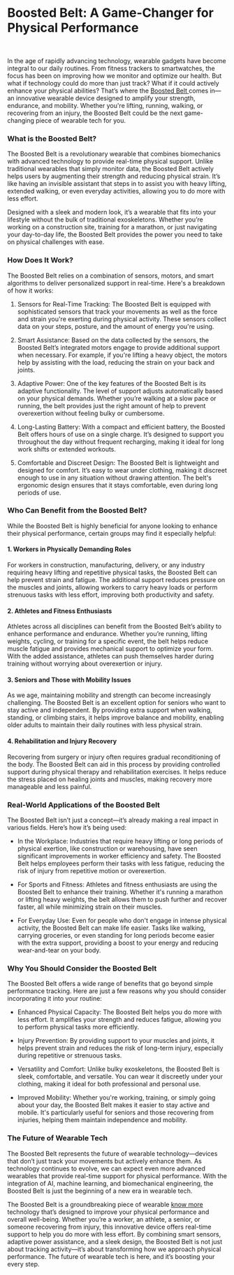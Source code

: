 
<h1>Boosted Belt: A Game-Changer for Physical Performance</h1>
<p>&nbsp;</p>
<p>In the age of rapidly advancing technology, wearable gadgets have become integral to our daily routines. From fitness trackers to smartwatches, the focus has been on improving how we monitor and optimize our health. But what if technology could do more than just track? What if it could actively enhance your physical abilities? That&rsquo;s where the <a href="https://www.zzr-parts.com/boosted-belt/">Boosted Belt </a>comes in&mdash;an innovative wearable device designed to amplify your strength, endurance, and mobility. Whether you're lifting, running, walking, or recovering from an injury, the Boosted Belt could be the next game-changing piece of wearable tech for you.</p>
<h3>What is the Boosted Belt?</h3>
<p>The Boosted Belt is a revolutionary wearable that combines biomechanics with advanced technology to provide real-time physical support. Unlike traditional wearables that simply monitor data, the Boosted Belt actively helps users by augmenting their strength and reducing physical strain. It&rsquo;s like having an invisible assistant that steps in to assist you with heavy lifting, extended walking, or even everyday activities, allowing you to do more with less effort.</p>
<p>Designed with a sleek and modern look, it&rsquo;s a wearable that fits into your lifestyle without the bulk of traditional exoskeletons. Whether you&rsquo;re working on a construction site, training for a marathon, or just navigating your day-to-day life, the Boosted Belt provides the power you need to take on physical challenges with ease.</p>
<h3>How Does It Work?</h3>
<p>The Boosted Belt relies on a combination of sensors, motors, and smart algorithms to deliver personalized support in real-time. Here's a breakdown of how it works:</p>
<ol>
<li>
<p>Sensors for Real-Time Tracking: The Boosted Belt is equipped with sophisticated sensors that track your movements as well as the force and strain you're exerting during physical activity. These sensors collect data on your steps, posture, and the amount of energy you're using.</p>
</li>
<li>
<p>Smart Assistance: Based on the data collected by the sensors, the Boosted Belt&rsquo;s integrated motors engage to provide additional support when necessary. For example, if you're lifting a heavy object, the motors help by assisting with the load, reducing the strain on your back and joints.</p>
</li>
<li>
<p>Adaptive Power: One of the key features of the Boosted Belt is its adaptive functionality. The level of support adjusts automatically based on your physical demands. Whether you&rsquo;re walking at a slow pace or running, the belt provides just the right amount of help to prevent overexertion without feeling bulky or cumbersome.</p>
</li>
<li>
<p>Long-Lasting Battery: With a compact and efficient battery, the Boosted Belt offers hours of use on a single charge. It&rsquo;s designed to support you throughout the day without frequent recharging, making it ideal for long work shifts or extended workouts.</p>
</li>
<li>
<p>Comfortable and Discreet Design: The Boosted Belt is lightweight and designed for comfort. It&rsquo;s easy to wear under clothing, making it discreet enough to use in any situation without drawing attention. The belt's ergonomic design ensures that it stays comfortable, even during long periods of use.</p>
</li>
</ol>
<h3>Who Can Benefit from the Boosted Belt?</h3>
<p>While the Boosted Belt is highly beneficial for anyone looking to enhance their physical performance, certain groups may find it especially helpful:</p>
<h4>1. Workers in Physically Demanding Roles</h4>
<p>For workers in construction, manufacturing, delivery, or any industry requiring heavy lifting and repetitive physical tasks, the Boosted Belt can help prevent strain and fatigue. The additional support reduces pressure on the muscles and joints, allowing workers to carry heavy loads or perform strenuous tasks with less effort, improving both productivity and safety.</p>
<h4>2. Athletes and Fitness Enthusiasts</h4>
<p>Athletes across all disciplines can benefit from the Boosted Belt&rsquo;s ability to enhance performance and endurance. Whether you&rsquo;re running, lifting weights, cycling, or training for a specific event, the belt helps reduce muscle fatigue and provides mechanical support to optimize your form. With the added assistance, athletes can push themselves harder during training without worrying about overexertion or injury.</p>
<h4>3. Seniors and Those with Mobility Issues</h4>
<p>As we age, maintaining mobility and strength can become increasingly challenging. The Boosted Belt is an excellent option for seniors who want to stay active and independent. By providing extra support when walking, standing, or climbing stairs, it helps improve balance and mobility, enabling older adults to maintain their daily routines with less physical strain.</p>
<h4>4. Rehabilitation and Injury Recovery</h4>
<p>Recovering from surgery or injury often requires gradual reconditioning of the body. The Boosted Belt can aid in this process by providing controlled support during physical therapy and rehabilitation exercises. It helps reduce the stress placed on healing joints and muscles, making recovery more manageable and less painful.</p>
<h3>Real-World Applications of the Boosted Belt</h3>
<p>The Boosted Belt isn&rsquo;t just a concept&mdash;it&rsquo;s already making a real impact in various fields. Here&rsquo;s how it&rsquo;s being used:</p>
<ul>
<li>
<p>In the Workplace: Industries that require heavy lifting or long periods of physical exertion, like construction or warehousing, have seen significant improvements in worker efficiency and safety. The Boosted Belt helps employees perform their tasks with less fatigue, reducing the risk of injury from repetitive motion or overexertion.</p>
</li>
<li>
<p>For Sports and Fitness: Athletes and fitness enthusiasts are using the Boosted Belt to enhance their training. Whether it's running a marathon or lifting heavy weights, the belt allows them to push further and recover faster, all while minimizing strain on their muscles.</p>
</li>
<li>
<p>For Everyday Use: Even for people who don't engage in intense physical activity, the Boosted Belt can make life easier. Tasks like walking, carrying groceries, or even standing for long periods become easier with the extra support, providing a boost to your energy and reducing wear-and-tear on your body.</p>
</li>
</ul>
<h3>Why You Should Consider the Boosted Belt</h3>
<p>The Boosted Belt offers a wide range of benefits that go beyond simple performance tracking. Here are just a few reasons why you should consider incorporating it into your routine:</p>
<ul>
<li>
<p>Enhanced Physical Capacity: The Boosted Belt helps you do more with less effort. It amplifies your strength and reduces fatigue, allowing you to perform physical tasks more efficiently.</p>
</li>
<li>
<p>Injury Prevention: By providing support to your muscles and joints, it helps prevent strain and reduces the risk of long-term injury, especially during repetitive or strenuous tasks.</p>
</li>
<li>
<p>Versatility and Comfort: Unlike bulky exoskeletons, the Boosted Belt is sleek, comfortable, and versatile. You can wear it discreetly under your clothing, making it ideal for both professional and personal use.</p>
</li>
<li>
<p>Improved Mobility: Whether you're working, training, or simply going about your day, the Boosted Belt makes it easier to stay active and mobile. It's particularly useful for seniors and those recovering from injuries, helping them maintain independence and mobility.</p>
</li>
</ul>
<h3>The Future of Wearable Tech</h3>
<p>The Boosted Belt represents the future of wearable technology&mdash;devices that don&rsquo;t just track your movements but actively enhance them. As technology continues to evolve, we can expect even more advanced wearables that provide real-time support for physical performance. With the integration of AI, machine learning, and biomechanical engineering, the Boosted Belt is just the beginning of a new era in wearable tech.</p>
<p>The Boosted Belt is a groundbreaking piece of wearable <a href="https://theopendiaries.com/note/67a1b0f92f85150bbcad0363">know more</a> technology that&rsquo;s designed to improve your physical performance and overall well-being. Whether you&rsquo;re a worker, an athlete, a senior, or someone recovering from injury, this innovative device offers real-time support to help you do more with less effort. By combining smart sensors, adaptive power assistance, and a sleek design, the Boosted Belt is not just about tracking activity&mdash;it&rsquo;s about transforming how we approach physical performance. The future of wearable tech is here, and it&rsquo;s boosting your every step.</p>
</div>
</div>
